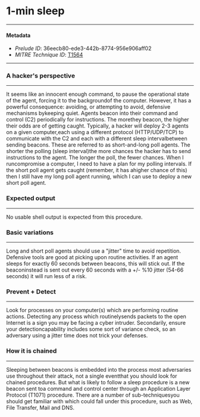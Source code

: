 
# 1-min sleep

---

#### Metadata

- *Prelude ID*: 36eecb80-ede3-442b-8774-956e906aff02
- *MITRE Technique ID*: [T1564](https://attack.mitre.org/techniques/T1564/)

---

### A hacker's perspective

---

It seems like an innocent enough command, to pause the operational state of the agent, forcing it to the backgroundof the computer. However, it has a powerful consequence: avoiding, or attempting to avoid, defensive mechanisms bykeeping quiet. Agents beacon into their command and control (C2) periodically for instructions. The morethey beacon, the higher their odds are of getting caught. Typically, a hacker will deploy 2-3 agents on a given computer,each using a different protocol (HTTP/UDP/TCP) to communicate with the C2 and each with a different sleep intervalbetween sending beacons. These are referred to as short-and-long poll agents. The shorter the polling (sleep interval)the more chances the hacker has to send instructions to the agent. The longer the poll, the fewer chances. When I runcompromise a computer, I need to have a plan for my polling intervals. If the short poll agent gets caught (remember, it has ahigher chance of this) then I still have my long poll agent running, which I can use to deploy a new short poll agent.

### Expected output

---

No usable shell output is expected from this procedure.

### Basic variations

---

Long and short poll agents should use a "jitter" time to avoid repetition. Defensive tools are good at picking upon routine activities. If an agent sleeps for exactly 60 seconds between beacons, this will stick out. If the beaconinstead is sent out every 60 seconds with a +/- %10 jitter (54-66 seconds) it will run less of a risk.

### Prevent + Detect

---

Look for processes on your computer(s) which are performing routine actions. Detecting any process which routinelysends packets to the open Internet is a sign you may be facing a cyber intruder. Secondarily, ensure your detectioncapability includes some sort of variance check, so an adversary using a jitter time does not trick your defenses.

### How it is chained

---

Sleeping between beacons is embedded into the process most adversaries use throughout their attack, not a single eventthat you should look for chained procedures. But what is likely to follow a sleep procedure is a new beacon sent toa command and control center through an Application Layer Protocol (T1071) procedure. There are a number of sub-techniquesyou should get familiar with which could fall under this procedure, such as Web, File Transfer, Mail and DNS.
